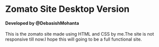 # Zomato Site Desktop Version
#### Developed by @DebasishMohanta

This is the zomato site made using HTML and CSS by me.The site is not responsive till now.I hope this will going to be a full functional site. 
